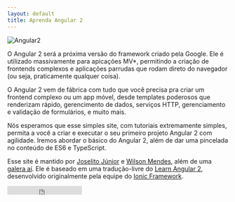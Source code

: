 ```yaml
---
layout: default
title: Aprenda Angular 2
---
```


![Angular2](https://angular.io/resources/images/logos/standard/shield-large.png)

O Angular 2 será a próxima versão do framework criado pela Google. Ele é utilizado massivamente para apicações MV*, permitindo a criação de frontends complexos e aplicações parrudas que rodam direto do navegador (ou seja, praticamente qualquer coisa).

O Angular 2 vem de fábrica com tudo que você precisa pra criar um frontend complexo ou um app móvel, desde templates poderosos que renderizam rápido, gerencimento de dados, serviços HTTP, gerenciamento e validação de formulários, e muito mais.

Nós esperamos que esse simples site, com tutoriais extremamente simples, permita a você a criar e executar o seu primeiro projeto Angular 2 com agilidade. Iremos abordar o básico do Angular 2, além de dar uma pincelada no conteúdo de ES6 e TypeScript.

Esse site é mantido por [Joselito Júnior](http://github.com/joselitojunior1) e [Wilson Mendes](http://github.com/willmendesneto), além de uma [galera aí](https://github.com/joselitojunior1/aprenda-angular2/graphs/contributors). Ele é baseado em uma tradução-livre do [Learn Angular 2](http://learnangular2.com), desenvolvido originalmente pela equipe do [Ionic Framework](http://ionicframework.com/).

<iframe src="https://ghbtns.com/github-btn.html?user=joselitojunior1&repo=aprenda-angular2&type=star&count=true" frameborder="0" scrolling="0" width="170px" height="20px"></iframe>
